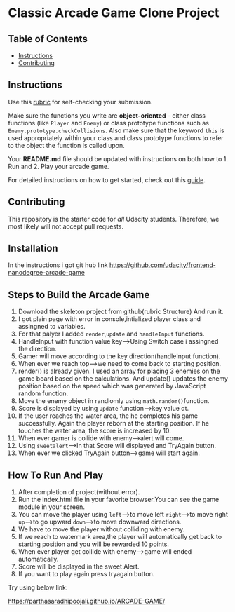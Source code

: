 # Classic Arcade Game Clone Project

## Table of Contents

- [Instructions](#instructions)
- [Contributing](#contributing)

## Instructions

Use this [rubric](https://review.udacity.com/#!/rubrics/15/view) for self-checking your submission.

Make sure the functions you write are **object-oriented** - either class functions (like `Player` and `Enemy`) or class prototype functions such as `Enemy.prototype.checkCollisions`. Also make sure that the keyword `this` is used appropriately within your class and class prototype functions to refer to the object the function is called upon.

Your **README.md** file should be updated with instructions on both how to 1. Run and 2. Play your arcade game.

For detailed instructions on how to get started, check out this [guide](https://docs.google.com/document/d/1v01aScPjSWCCWQLIpFqvg3-vXLH2e8_SZQKC8jNO0Dc/pub?embedded=true).

## Contributing

This repository is the starter code for _all_ Udacity students. Therefore, we most likely will not accept pull requests.

## Installation
 In the instructions i got git hub link https://github.com/udacity/frontend-nanodegree-arcade-game
## Steps to Build the Arcade Game
1. Download the skeleton project from github(rubric Structure) And run it.
2. I got plain page with error in console,intialized player class and assingned to variables.
3. For that palyer I added `render`,`update` and `handleInput` functions.
4. HandleInput with function value key-->Using Switch case i assingned the direction.
5. Gamer will move according to the key direction(handleInput function).
6. When ever we reach top-->we need to come back to starting position.
7. render() is already given. I used an array for placing 3 enemies on the game board based on the calculations. And update() updates the enemy position based on the speed which was generated by JavaScript random function.
8. Move the enemy object in randlomly using `math.random()`function.
9. Score is displayed by using `Update` function-->key value dt.
10. If the user reaches the water area, the he completes his game successfully. Again the player reborn at the starting position. If he touches the water area, the score is increased by 10.
11. When ever gamer is collide with enemy-->alert will come.
12. Using `sweetalert`-->In that Score will displayed and TryAgain button.
13. When ever we clicked TryAgain button-->game will start again.

## How To Run And Play
1. After completion of project(without error).
2. Run the index.html file in your favorite browser.You can see the game module in your screen.
3. You can move the player using `left`-->to move left
                                  `right`-->to move right
                                  `up`-->to go upward
                                  `down`-->to move downward directions.
4. We have to move the player without colliding with enemy.
5. If we reach to watermark area,the player will automatically get back to starting position and you will be rewarded 10 points.
6. When ever player get collide with enemy-->game will ended automatically.
7. Score will be displayed in the sweet Alert.
8. If you want to play again press tryagain button.

Try using below link:

https://parthasaradhipoojali.github.io/ARCADE-GAME/

